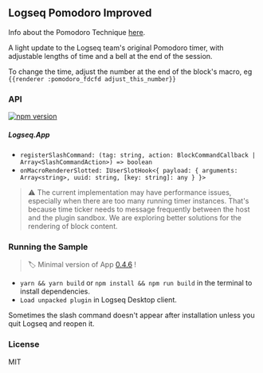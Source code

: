 ## Logseq Pomodoro Improved

Info about the Pomodoro Technique [here](https://en.wikipedia.org/wiki/Pomodoro_Technique).

A light update to the Logseq team's original Pomodoro timer, with adjustable lengths of time and a bell at the end of the session.

To change the time, adjust the number at the end of the block's macro, eg `{{renderer :pomodoro_fdcfd adjust_this_number}}`
### API

[![npm version](https://badge.fury.io/js/%40logseq%2Flibs.svg)](https://badge.fury.io/js/%40logseq%2Flibs)

##### Logseq.App

- `registerSlashCommand: (tag: string, action: BlockCommandCallback | Array<SlashCommandAction>) => boolean`
- `onMacroRendererSlotted: IUserSlotHook<{ payload: { arguments: Array<string>, uuid: string, [key: string]: any } }>`

> ⚠️ The current implementation may have performance issues,
> especially when there are too many running timer instances.
> That's because time ticker needs to message frequently between
> the host and the plugin sandbox. We are exploring better solutions for
> the rendering of block content.
 
### Running the Sample

> 🏷 Minimal version of App [0.4.6](https://github.com/logseq/logseq/releases/tag/0.4.6) !
 
- `yarn && yarn build` or `npm install && npm run build` in the terminal to install dependencies.
- `Load unpacked plugin` in Logseq Desktop client.

Sometimes the slash command doesn't appear after installation unless you quit Logseq and reopen it.

### License
MIT
